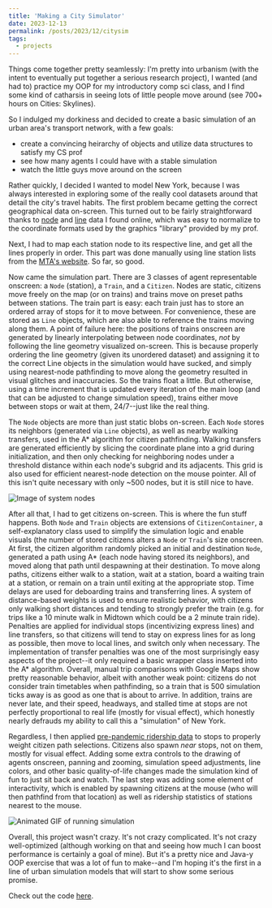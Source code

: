 ```yaml
---
title: 'Making a City Simulator'
date: 2023-12-13
permalink: /posts/2023/12/citysim
tags:
  - projects
---
```


Things come together pretty seamlessly: I'm pretty into urbanism (with the intent to eventually put together a serious research project), I wanted (and had to) practice my OOP for my introductory comp sci class, and I find some kind of catharsis in seeing lots of little people move around (see 700+ hours on Cities: Skylines).

So I indulged my dorkiness and decided to create a basic simulation of an urban area's transport network, with a few goals:
- create a convincing heirarchy of objects and utilize data structures to satisfy my CS prof
- see how many agents I could have with a stable simulation
- watch the little guys move around on the screen

Rather quickly, I decided I wanted to model New York, because I was always interested in exploring some of the really cool datasets around that detail the city's travel habits. The first problem became getting the correct geographical data on-screen. This turned out to be fairly straightforward thanks to [node](https://data.cityofnewyork.us/Transportation/Subway-Stations/arq3-7z49) and [line](https://data.cityofnewyork.us/Transportation/Subway-Lines/3qz8-muuu) data I found online, which was easy to normalize to the coordinate formats used by the graphics "library" provided by my prof.

Next, I had to map each station node to its respective line, and get all the lines properly in order. This part was done manually using line station lists from the [MTA's website](https://new.mta.info/maps/subway-line-maps). So far, so good.

Now came the simulation part. There are 3 classes of agent representable onscreen: a `Node` (station), a `Train`, and a `Citizen`. Nodes are static, citizens move freely on the map (or on trains) and trains move on preset paths between stations. The train part is easy: each train just has to store an ordered array of stops for it to move between. For convenience, these are stored as `Line` objects, which are also able to reference the trains moving along them. A point of failure here: the positions of trains onscreen are generated by linearly interpolating between node coordinates, *not* by following the line geometry visualized on-screen. This is because properly ordering the line geometry (given its unordered dataset) and assigning it to the correct Line objects in the simulation would have sucked, and simply using nearest-node pathfinding to move along the geometry resulted in visual glitches and inaccuracies. So the trains float a little. But otherwise, using a time increment that is updated every iteration of the main loop (and that can be adjusted to change simulation speed), trains either move between stops or wait at them, 24/7--just like the real thing.

The `Node` objects are more than just static blobs on-screen. Each `Node` stores its neighbors (generated via `Line` objects), as well as nearby walking transfers, used in the A\* algorithm for citizen pathfinding. Walking transfers are generated efficiently by slicing the coordinate plane into a grid during initialization, and then only checking for neighboring nodes under a threshold distance within each node's subgrid and its adjacents. This grid is also used for efficient nearest-node detection on the mouse pointer. All of this isn't quite necessary with only ~500 nodes, but it is still nice to have.

![Image of system nodes](https://charliemax.dev/files/citysim1.jpg)

After all that, I had to get citizens on-screen. This is where the fun stuff happens. Both `Node` and `Train` objects are extensions of `CitizenContainer`, a self-explanatory class used to simplify the simulation logic and enable visuals (the number of stored citizens alters a `Node` or `Train`'s size onscreen. At first, the citizen algorithm randomly picked an initial and destination `Node`, generated a path using A\* (each node having stored its neighbors), and moved along that path until despawning at their destination. To move along paths, citizens either walk to a station, wait at a station, board a waiting train at a station, or remain on a train until exiting at the appropriate stop. Time delays are used for deboarding trains and transferring lines. A system of distance-based weights is used to ensure realistic behavior, with citizens only walking short distances and tending to strongly prefer the train (e.g. for trips like a 10 minute walk in Midtown which could be a 2 minute train ride). Penalties are applied for individual stops (incentivizing express lines) and line transfers, so that citizens will tend to stay on express lines for as long as possible, then move to local lines, and switch only when necessary. The implementation of transfer penalties was one of the most surprisingly easy aspects of the project--it only required a basic wrapper class inserted into the A\* algorithm. Overall, manual trip comparisons with Google Maps show pretty reasonable behavior, albeit with another weak point: citizens do not consider train timetables when pathfinding, so a train that is 500 simulation ticks away is as good as one that is about to arrive. In addition, trains are never late, and their speed, headways, and stalled time at stops are not perfectly proportional to real life (mostly for visual effect), which honestly nearly defrauds my ability to call this a "simulation" of New York.

Regardless, I then applied [pre-pandemic ridership data](https://new.mta.info/maps/subway-line-maps) to stops to properly weight citizen path selections. Citizens also spawn *near* stops, not on them, mostly for visual effect. Adding some extra controls to the drawing of agents onscreen, panning and zooming, simulation speed adjustments, line colors, and other basic quality-of-life changes made the simulation kind of fun to just sit back and watch. The last step was adding some element of interactivity, which is enabled by spawning citizens at the mouse (who will then pathfind from that location) as well as ridership statistics of stations nearest to the mouse.

![Animated GIF of running simulation](https://charliemax.dev/files/citysim2.gif)

Overall, this project wasn't crazy. It's not crazy complicated. It's not crazy well-optimized (although working on that and seeing how much I can boost performance is certainly a goal of mine). But it's a pretty nice and Java-y OOP exercise that was a lot of fun to make--and I'm hoping it's the first in a line of urban simulation models that will start to show some serious promise.

Check out the code [here](https://github.com/charlietharas/citysimulator).